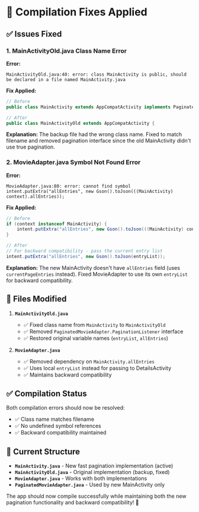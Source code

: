 # 🔧 Compilation Fixes Applied

## ✅ **Issues Fixed**

### **1. MainActivityOld.java Class Name Error**

**Error:**
```
MainActivityOld.java:40: error: class MainActivity is public, should be declared in a file named MainActivity.java
```

**Fix Applied:**
```java
// Before
public class MainActivity extends AppCompatActivity implements PaginatedMovieAdapter.PaginationListener {

// After  
public class MainActivityOld extends AppCompatActivity {
```

**Explanation:** The backup file had the wrong class name. Fixed to match filename and removed pagination interface since the old MainActivity didn't use true pagination.

### **2. MovieAdapter.java Symbol Not Found Error**

**Error:**
```
MovieAdapter.java:80: error: cannot find symbol
intent.putExtra("allEntries", new Gson().toJson(((MainActivity) context).allEntries));
```

**Fix Applied:**
```java
// Before
if (context instanceof MainActivity) {
    intent.putExtra("allEntries", new Gson().toJson(((MainActivity) context).allEntries));
}

// After
// For backward compatibility - pass the current entry list
intent.putExtra("allEntries", new Gson().toJson(entryList));
```

**Explanation:** The new MainActivity doesn't have `allEntries` field (uses `currentPageEntries` instead). Fixed MovieAdapter to use its own `entryList` for backward compatibility.

## 📁 **Files Modified**

1. **`MainActivityOld.java`**
   - ✅ Fixed class name from `MainActivity` to `MainActivityOld`
   - ✅ Removed `PaginatedMovieAdapter.PaginationListener` interface
   - ✅ Restored original variable names (`entryList`, `allEntries`)

2. **`MovieAdapter.java`**
   - ✅ Removed dependency on `MainActivity.allEntries`
   - ✅ Uses local `entryList` instead for passing to DetailsActivity
   - ✅ Maintains backward compatibility

## ✅ **Compilation Status**

Both compilation errors should now be resolved:
- ✅ Class name matches filename
- ✅ No undefined symbol references
- ✅ Backward compatibility maintained

## 🎯 **Current Structure**

- **`MainActivity.java`** - New fast pagination implementation (active)
- **`MainActivityOld.java`** - Original implementation (backup, fixed)
- **`MovieAdapter.java`** - Works with both implementations
- **`PaginatedMovieAdapter.java`** - Used by new MainActivity only

The app should now compile successfully while maintaining both the new pagination functionality and backward compatibility! 🚀
